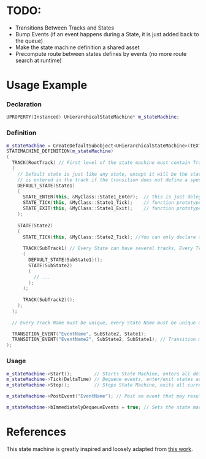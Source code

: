 # TODO:
- Transitions Between Tracks and States
- Bump Events (if an event happens during a State, it is just added back to the queue)
- Make the state machine definition a shared asset
- Precompute route between states defines by events (no more route search at runtime)

# Usage Example

### Declaration
```C++
UPROPERTY(Instanced) UHierarchicalStateMachine* m_stateMachine;
```
### Definition
```C++
m_stateMachine = CreateDefaultSubobject<UHierarchicalStateMachine>(TEXT("stateMachine"));
STATEMACHINE_DEFINITION(m_stateMachine)
(
  TRACK(RootTrack) // First level of the state machine must contain Tracks and not States. It can contain several Tracks
  (
    // Default state is just like any state, except it will be the state that 
    // is entered in the track if the transition does not define a specific destination state
    DEFAULT_STATE(State1) 
    (
      STATE_ENTER(this, &MyClass::State1_Enter);  // this is just delegates to you class methods
      STATE_TICK(this, &MyClass::State1_Tick);    // function prototype for TICK is void(float) the parameter is dt
      STATE_EXIT(this, &MyClass::State1_Exit);    // function prototype for ENTER/EXIT is void()
    );
        
    STATE(State2)
    (
      STATE_TICK(this, &MyClass::State2_Tick); //You can only declare the function you need between ENTER TICK & EXIT
          
      TRACK(SubTrack1) // Every State can have several tracks, Every Track can have several States
      (
        DEFAULT_STATE(SubState1)();
        STATE(SubState2)
        (
          // ...
        );
      );
          
      TRACK(SubTrack2)();
    );
  );
    
  // Every Track Name must be unique, every State Name must be unique as well

  TRANSITION_EVENT("EventName", SubState2, State1);
  TRANSITION_EVENT("EventName2", SubState2, SubState1); // Transition must declared from one state to another
);
```

### Usage
```C++
m_stateMachine->Start();        // Starts State Machine, enters all defaults states from the highest to the deepests
m_stateMachine->Tick(DeltaTime) // Dequeue events, enter/exit states accordingly, ticks all current states, Dequeue events again and enter/exit states accordingly
m_stateMachine->Stop();         // Stops State Machine, exits all current states from the deepests to the highest

m_stateMachine->PostEvent("EventName"); // Post an event that may result in a state transition.

m_stateMachine->bImmediatelyDequeueEvents = true; // Sets the state machine to dequeue events immediately during a PostEvent calls

```

# References
This state machine is greatly inspired and loosely adapted from [this work](http://www.wiwila.com/tools/phantom/documentation/state-machines/).
